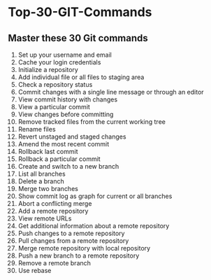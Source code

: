# Top-30-GIT-Commands

## Master these 30 Git commands

1. Set up your username and email
2. Cache your login credentials
3. Initialize a repository
4. Add individual file or all files to staging area
5. Check a repository status
6. Commit changes with a single line message or through an editor
7. View commit history with changes
8. View a particular commit
9. View changes before committing
10. Remove tracked files from the current working tree
11. Rename files
12. Revert unstaged and staged changes
13. Amend the most recent commit
14. Rollback last commit
15. Rollback a particular commit
16. Create and switch to a new branch
17. List all branches
18. Delete a branch
19. Merge two branches
20. Show commit log as graph for current or all branches
21. Abort a conflicting merge
22. Add a remote repository
23. View remote URLs
24. Get additional information about a remote repository
25. Push changes to a remote repository
26. Pull changes from a remote repository
27. Merge remote repository with local repository
28. Push a new branch to a remote repository
29. Remove a remote branch
30. Use rebase



















